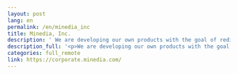 ```yaml
---
layout: post
lang: en
permalink: /en/minedia_inc
title: Minedia, Inc.
description: ' We are developing our own products with the goal of rediscovering the value buried within consumers through the power of technology, and have moved to a full remote system in the wake of the 2020 emergency declaration. '
description_full: '<p>We are developing our own products with the goal of rediscovering the value buried within consumers through the power of technology, and have moved to a full remote system in the wake of the 2020 emergency declaration.</p>'
categories: full_remote
link: https://corporate.minedia.com/
---
```


